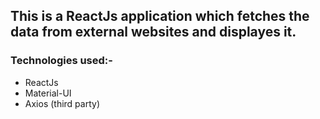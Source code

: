 ## This is a ReactJs application which fetches the data from external websites and displayes it.

### Technologies used:-
- ReactJs
- Material-UI
- Axios (third party)

